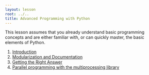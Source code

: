 ```yaml
---
layout: lesson
root: ../..
title: Advanced Programming with Python
---
```

This lesson assumes that you already understand basic programming concepts
and are either familiar with,
or can quickly master,
the basic elements of Python.

<div class="toc" markdown="1">

1.  [Introduction](01-intro-python.html)
2.  [Modularization and Documentation](02-modularization-documentation.html)
3.  [Getting the Right Answer](03-qa.html)
4.  [Parallel programming with the multiprocessing library](04-multiprocessing.html)

</div>
